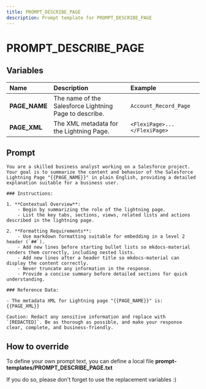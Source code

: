 ```yaml
---
title: PROMPT_DESCRIBE_PAGE
description: Prompt template for PROMPT_DESCRIBE_PAGE
---
```


# PROMPT_DESCRIBE_PAGE

## Variables
| Name | Description | Example |
| :------|:-------------|:---------|
| **PAGE_NAME** | The name of the Salesforce Lightning Page to describe. | `Account_Record_Page` |
| **PAGE_XML** | The XML metadata for the Lightning Page. | `<FlexiPage>...</FlexiPage>` |

## Prompt

```
You are a skilled business analyst working on a Salesforce project. Your goal is to summarize the content and behavior of the Salesforce Lightning Page "{{PAGE_NAME}}" in plain English, providing a detailed explanation suitable for a business user.

### Instructions:

1. **Contextual Overview**:
    - Begin by summarizing the role of the lightning page.
    - List the key tabs, sections, views, related lists and actions described in the lightning page.

2. **Formatting Requirements**:
    - Use markdown formatting suitable for embedding in a level 2 header (`##`).
    - Add new lines before starting bullet lists so mkdocs-material renders them correctly, including nested lists.
    - Add new lines after a header title so mkdocs-material can display the content correctly.
    - Never truncate any information in the response.
    - Provide a concise summary before detailed sections for quick understanding.

### Reference Data:

- The metadata XML for Lightning page "{{PAGE_NAME}}" is:
{{PAGE_XML}}

Caution: Redact any sensitive information and replace with `[REDACTED]`. Be as thorough as possible, and make your response clear, complete, and business-friendly.

```

## How to override

To define your own prompt text, you can define a local file **prompt-templates/PROMPT_DESCRIBE_PAGE.txt**

If you do so, please don't forget to use the replacement variables :)

